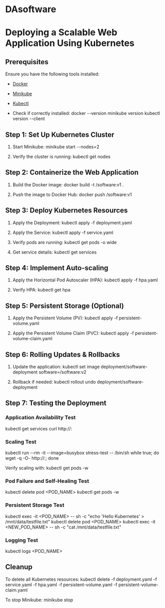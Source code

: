 # DAsoftware

# Deploying a Scalable Web Application Using Kubernetes

## Prerequisites
Ensure you have the following tools installed:
- [Docker](https://docs.docker.com/get-docker/)
- [Minikube](https://minikube.sigs.k8s.io/docs/start/)
- [Kubectl](https://kubernetes.io/docs/tasks/tools/)

- Check if correctly installed:
docker --version
minikube version
kubectl version --client


## Step 1: Set Up Kubernetes Cluster
1. Start Minikube:
   minikube start --nodes=2
   
2. Verify the cluster is running:
   kubectl get nodes

## Step 2: Containerize the Web Application
1. Build the Docker image:
   docker build -t <your-dockerhub-username>/software:v1 .

2. Push the image to Docker Hub:
   docker push <your-dockerhub-username>/software:v1

## Step 3: Deploy Kubernetes Resources
1. Apply the Deployment:
   kubectl apply -f deployment.yaml

2. Apply the Service:
   kubectl apply -f service.yaml

3. Verify pods are running:
   kubectl get pods -o wide

4. Get service details:
   kubectl get services

## Step 4: Implement Auto-scaling
1. Apply the Horizontal Pod Autoscaler (HPA):
   kubectl apply -f hpa.yaml

2. Verify HPA:
   kubectl get hpa

## Step 5: Persistent Storage (Optional)
1. Apply the Persistent Volume (PV):
   kubectl apply -f persistent-volume.yaml

2. Apply the Persistent Volume Claim (PVC):
   kubectl apply -f persistent-volume-claim.yaml

## Step 6: Rolling Updates & Rollbacks
1. Update the application:
   kubectl set image deployment/software-deployment software=<your-dockerhub-username>/software:v2

2. Rollback if needed:
   kubectl rollout undo deployment/software-deployment

## Step 7: Testing the Deployment

### Application Availability Test
kubectl get services
curl http://<EXTERNAL-IP>:<PORT>

### Scaling Test
kubectl run --rm -it --image=busybox stress-test -- /bin/sh
while true; do wget -q -O- http://<SERVICE-IP>:<PORT>; done

Verify scaling with:
kubectl get pods -w

### Pod Failure and Self-Healing Test
kubectl delete pod <POD_NAME>
kubectl get pods -w


### Persistent Storage Test
kubectl exec -it <POD_NAME> -- sh -c "echo 'Hello Kubernetes' > /mnt/data/testfile.txt"
kubectl delete pod <POD_NAME>
kubectl exec -it <NEW_POD_NAME> -- sh -c "cat /mnt/data/testfile.txt"

### Logging Test
kubectl logs <POD_NAME>

## Cleanup
To delete all Kubernetes resources:
kubectl delete -f deployment.yaml -f service.yaml -f hpa.yaml -f persistent-volume.yaml -f persistent-volume-claim.yaml

To stop Minikube:
minikube stop


